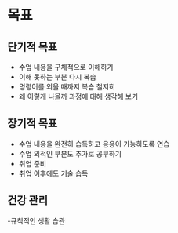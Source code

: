 # 목표

## 단기적 목표

- 수업 내용을 구체적으로 이해하기
- 이해 못하는 부분 다시 복습
- 명령어를 외울 때까지 복습 철저히
- 왜 이렇게 나올까 과정에 대해 생각해 보기

## 장기적 목표

- 수업 내용을 완전히 습득하고 응용이 가능하도록 연습
- 수업 외적인 부분도 추가로 공부하기
- 취업 준비
- 취업 이후에도 기술 습득

## 건강 관리

-규칙적인 생활 습관